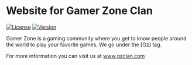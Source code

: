 # Website for Gamer Zone Clan

[![License](https://img.shields.io/badge/license-MIT-blue.svg)](https://github.com/keffmo/gamer-zone-website/blob/master/LICENSE)
[![Version](https://img.shields.io/badge/version-0.5.1-orange.svg)](https://github.com/keffmo/gamer-zone-website/releases)

Gamer Zone is a gaming community where you get to know people around the world to play your favorite games. We go under the [Gz] tag.

For more information you can visit us at www.gzclan.com
